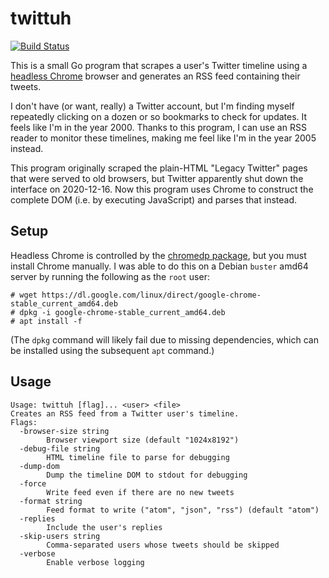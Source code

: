 # twittuh

[![Build Status](https://travis-ci.org/derat/twittuh.svg?branch=master)](https://travis-ci.org/derat/twittuh)

This is a small Go program that scrapes a user's Twitter timeline using a
[headless Chrome] browser and generates an RSS feed containing their tweets.

I don't have (or want, really) a Twitter account, but I'm finding myself
repeatedly clicking on a dozen or so bookmarks to check for updates. It feels
like I'm in the year 2000. Thanks to this program, I can use an RSS reader to
monitor these timelines, making me feel like I'm in the year 2005 instead.

This program originally scraped the plain-HTML "Legacy Twitter" pages that were
served to old browsers, but Twitter apparently shut down the interface on
2020-12-16. Now this program uses Chrome to construct the complete DOM (i.e. by
executing JavaScript) and parses that instead.

[headless Chrome]: https://developers.google.com/web/updates/2017/04/headless-chrome

## Setup

Headless Chrome is controlled by the [chromedp package], but you must install
Chrome manually. I was able to do this on a Debian `buster` amd64 server by
running the following as the `root` user:

```
# wget https://dl.google.com/linux/direct/google-chrome-stable_current_amd64.deb
# dpkg -i google-chrome-stable_current_amd64.deb
# apt install -f
```

(The `dpkg` command will likely fail due to missing dependencies, which can be
installed using the subsequent `apt` command.)

[chromedp package]: https://github.com/chromedp/chromedp

## Usage

```
Usage: twittuh [flag]... <user> <file>
Creates an RSS feed from a Twitter user's timeline.
Flags:
  -browser-size string
        Browser viewport size (default "1024x8192")
  -debug-file string
        HTML timeline file to parse for debugging
  -dump-dom
        Dump the timeline DOM to stdout for debugging
  -force
        Write feed even if there are no new tweets
  -format string
        Feed format to write ("atom", "json", "rss") (default "atom")
  -replies
        Include the user's replies
  -skip-users string
        Comma-separated users whose tweets should be skipped
  -verbose
        Enable verbose logging
```
